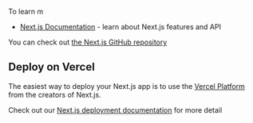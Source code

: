 
To learn m
- [Next.js Documentation](https://nextjs.org/docs) - learn about Next.js features and API
  
You can check out [the Next.js GitHub repository](https://github.)
## Deploy on Vercel
The easiest way to deploy your Next.js app is to use the [Vercel Platform](https://vercel.com/new?utm_medium=default-template&filter=next.js&utm_source=create-next-app&utm_campaign=create-next-app-readme) from the creators of Next.js.

Check out our [Next.js deployment documentation](https://nextjs.org/docs/deployment) for more detail

